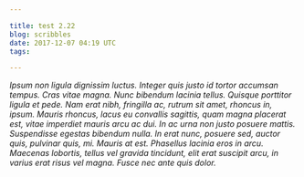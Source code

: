 ```yaml
---

title: test 2.22
blog: scribbles
date: 2017-12-07 04:19 UTC
tags: 

---
```


*Ipsum non ligula dignissim luctus. Integer quis justo id tortor accumsan
tempus. Cras vitae magna. Nunc bibendum lacinia tellus. Quisque porttitor
ligula et pede. Nam erat nibh, fringilla ac, rutrum sit amet, rhoncus in,
ipsum. Mauris rhoncus, lacus eu convallis sagittis, quam magna placerat est,
vitae imperdiet mauris arcu ac dui. In ac urna non justo posuere mattis.
Suspendisse egestas bibendum nulla. In erat nunc, posuere sed, auctor quis,
pulvinar quis, mi. Mauris at est. Phasellus lacinia eros in arcu. Maecenas
lobortis, tellus vel gravida tincidunt, elit erat suscipit arcu, in varius erat
risus vel magna. Fusce nec ante quis dolor.*


